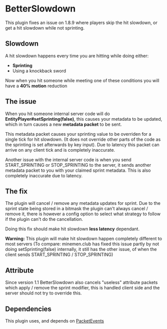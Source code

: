 # BetterSlowdown
This plugin fixes an issue on 1.8.9 where players skip the hit slowdown, or get a hit slowdown while not sprinting.

## Slowdown
A hit slowdown happens every time you are hitting while doing either:

- **Sprinting**
- Using a knockback sword

Now when you hit someone while meeting one of these conditions you will have a **40% motion** reduction

## The issue

When you hit someone internal server code will do **EntityPlayer#setSprinting(false)**, this causes your metadata to be updated, which in turn causes a new **metadata packet** to be sent.

This metadata packet causes your sprinting value to be overriden for a single tick for hit slowdown. (It does not override other parts of the code as the sprinting is set afterwards by key input). Due to latency this packet can arrive on any client tick and is completely inaccurate. 

Another issue with the internal server code is when you send START_SPRINTING or STOP_SPRINTING to the server, it sends another metadata packet to you with your claimed sprint metadata. This is also completely inaccurate due to latency.

## The fix

The plugin will cancel / remove any metadata updates for sprint.
Due to the sprint state being stored in a bitmask the plugin can't always cancel / remove it, there is however a config option to select what strategy to follow if the plugin can't do the cancellation. 

Doing this fix should make hit slowdown **less latency** dependant.

**Warning:** This plugin will make hit slowdown happen completely different to most servers (To compare: minemen.club has fixed this issue partly by not doing setSprinting(false) internally, it still has the other issue, of when the client sends START_SPRINTING / STOP_SPRINTING)

## Attribute
Since version 1.1 BetterSlowdown also cancels "useless" attribute packets which apply / remove the sprint modifier, this is handled client side and the server should not try to override this. 

## Dependencies

This plugin uses, and depends on [PacketEvents](https://github.com/retrooper/packetevents)